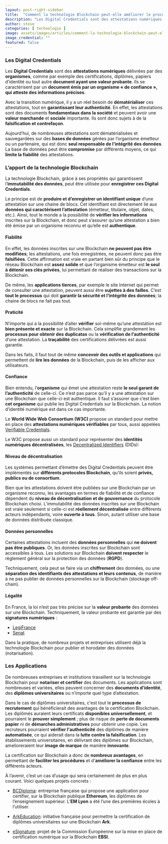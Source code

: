 ```yaml
---
layout: post-right-sidebar
title:  "Comment la technologie Blockchain peut-elle améliorer le processus de recrutement ?"
description: "Les Digital Credentials sont des attestations numériques délivrées par des organismes, comme par exemple des certifications, diplômes, papiers d’identité ou tout autre document ayant une valeur probante."
author: steve
categories: [ technologie ]
image: assets/images/articles/comment-la-technologie-blockchain-peut-elle-ameliorer-le-processus-de-recrutement/1.jpg
image_credential: ""
featured: false
---
```


### Les Digital Credentials

Les **Digital Credentials** sont des **attestations numériques** délivrées par des **organismes**, comme par exemple des certifications, diplômes, papiers d’identité ou tout autre **document ayant une valeur probante**. Ils se caractérisent par un **document émis par un organisme « de confiance », qui atteste des informations précises**. 

Avec la transition numérique, il y a un réel besoin de **dématérialiser** ces attestations, tout en **garantissant leur authenticité**. En effet, les attestations sont des documents **fondamentaux dans la société** et peuvent avoir une **valeur marchande** et **sociale** importante. Ils sont donc sujets à de la **falsification et contrefaçon**. 

Aujourd’hui, de nombreuses attestations sont dématérialisées et sauvegardées sur des **bases de données** gérées par l’organisme émetteur ou un partenaire, qui est donc **seul responsable de l’intégrité des données**. La base de données peut être **compromise** par différents moyens, ce qui **limite la fiabilité** des attestations. 

### L’apport de la technologie Blockchain

La technologie Blockchain, grâce à ses propriétés qui garantissent l’**immutabilité des données**, peut être utilisée pour **enregistrer ces Digital Credentials**. 

Le principe est de **produire et d’enregistrer un identifiant unique** d’une attestation sur une chaine de blocs. Cet identifiant est directement lié aux **données qui caractérisent l’attestation** (émetteur, titulaire, objet, dates, etc.). Ainsi, tout le monde a la possibilité de **vérifier les informations** inscrites sur la Blockchain, et donc peut s’assurer qu’une attestation a bien été émise par un organisme reconnu et qu’elle est **authentique**.

#### Fiabilité

En effet, les données inscrites sur une Blockchain **ne peuvent pas être modifiées**; les attestations, une fois enregistrées, ne peuvent donc pas être **falsifiées**. Cette affirmation est vraie en partant bien sûr du principe que le réseau Blockchain est **assez solide** et que l’organisme émetteur est **le seul à détenir ses clés privées**, lui permettant de réaliser des transactions sur la Blockchain. 

De même, les **applications tierces**, par exemple le site Internet qui permet de consulter une attestation, peuvent aussi être **sujettes à des failles**. C’est **tout le processus** qui doit **garantir la sécurité et l’intégrité des données**; la chaine de blocs ne fait pas tout.

#### Praticité

N’importe qui a la possibilité d’aller **vérifier** soi-même qu’une attestation est **bien présente et exacte** sur la Blockchain. Cela simplifie grandement les **processus pour obtenir des duplicatas** ou la **vérification de l’authenticité** d’une attestation. La **traçabilité** des certifications délivrées est aussi garantie. 

Dans les faits, il faut tout de même **concevoir des outils et applications** qui permettent de **lire les données** de la Blockchain, puis de les afficher aux utilisateurs. 

#### Confiance

Bien entendu, l’**organisme** qui émet une attestation reste **le seul garant de l’authenticité** de celle-ci. Ce n’est pas parce qu’il y a une attestation sur une Blockchain que celle-ci est authentique. Il faut s’assurer que c’est bien **cet organisme** qui publie les Digital Credentials sur la Blockchain. La notion d’identité numérique est dans ce cas importante.

Le **World Wide Web Consortium (W3C)** propose un standard pour mettre en place des **attestations numériques vérifiables** par tous, aussi appelées [Verifiable Credentials](https://www.w3.org/TR/vc-data-model/).

Le W3C propose aussi un standard pour représenter des **identités numériques décentralisées**, les [Decentralized Identifiers](https://www.w3.org/TR/did-core/) (DIDs): 

#### Niveau de décentralisation

Les systèmes permettant d’émettre des Digital Credentials peuvent être implémentés sur **différents protocoles Blockchain**, qu’ils soient **privés, publics ou de consortium**. 

Bien que les attestations doivent être publiées sur une Blockchain par un organisme reconnu, les avantages en termes de fiabilité et de confiance dépendent du **niveau de décentralisation et de gouvernance** du protocole Blockchain choisi. L’immutabilité des données inscrites sur une Blockchain est vraie seulement si celle-ci est **réellement décentralisée** entre différents acteurs indépendants, voire **ouverte à tous**. Sinon, autant utiliser une base de données distribuée classique. 

#### Données personnelles

Certaines attestations incluent des **données personnelles** qui **ne doivent pas être publiques**. Or, les données inscrites sur Blockchain sont accessibles à tous. Les solutions sur Blockchain **doivent respecter** le règlement général sur la protection des données (**RGPD**).

Techniquement, cela peut se faire via un **chiffrement** des données, ou une **séparation des identifiants des attestations et leurs contenus**, de manière à ne pas publier de données personnelles sur la Blockchain (stockage off-chain). 

#### Légalité

En France, la loi n’est pas très précise sur la **valeur probante** des données sur une Blockchain. Techniquement, la valeur probante est garantie par des **signatures numériques** : 

- [LegiFrance](https://www.legifrance.gouv.fr/affichTexte.do?cidTexte=JORFTEXT000000399095&categorieLien=id)
- [Senat](https://www.senat.fr/lc/lc67/lc67_mono.html)

Dans la pratique, de nombreux projets et entreprises utilisent déjà la technologie Blockchain pour publier et horodater des données (notarisation).

### Les Applications

De nombreuses entreprises et institutions travaillent sur la technologie Blockchain pour **notariser et certifier** des documents. Les applications sont nombreuses et variées, elles peuvent concerner des **documents d’identité**, des **diplômes universitaires** ou n’importe quel type d’attestation.  

Dans le cas de diplômes universitaires, c'est tout le **processus de recrutement** qui bénéficierait des avantages de la certification Blockchain. Les diplômés auraient leurs certificats **disponibles universellement**, et pourraient le **prouver simplement** ; plus de risque de **perte de documents papier** ni de **démarches administratives** pour obtenir une copie. 
Les recruteurs pourraient **vérifier l'authenticité** des diplômes de manière **automatisée**, ce qui aiderait dans la **lutte contre la falsification**. Les établissements universitaires, en délivrant des diplômes sur Blockchain, amelioreraient leur **image de marque** de manière **innovante**. 

La certification sur Blockchain a donc de **nombreux avantages**, en permettant de **faciliter les procédures** et d'**améliorer la confiance** entre les différents acteurs.

À l’avenir, c’est un cas d’usage qui sera certainement de plus en plus courant. Voici quelques projets concrets : 

-	[BCDiploma](https://www.bcdiploma.com/index-fr.html): entreprise française qui propose une application pour certifier, sur la Blockchain publique **Ethereum**, les diplômes de l’enseignement supérieur. L’**EM Lyon** a été l’une des premières écoles à l’utiliser. 

-	[ArkEducation](https://ark.io/): initiative française pour permettre la certification de diplômes universitaires sur une Blockchain **Ark**.

-	[eSignature](https://ec.europa.eu/cefdigital/wiki/display/CEFDIGITAL/eSignature): projet de la Commission Européenne sur la mise en place de certification numérique sur la Blockchain **EBSI**.
